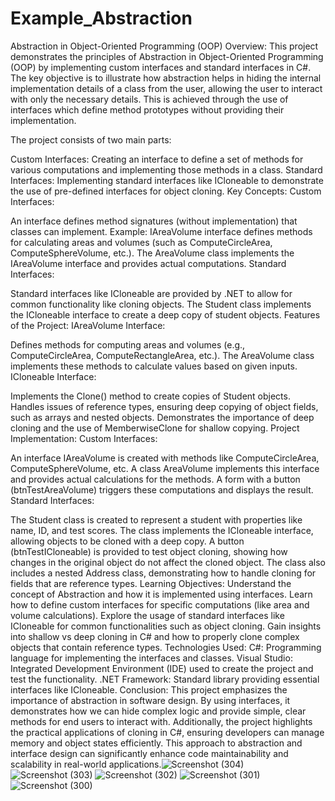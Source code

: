# Example_Abstraction
Abstraction in Object-Oriented Programming (OOP)
Overview:
This project demonstrates the principles of Abstraction in Object-Oriented Programming (OOP) by implementing custom interfaces and standard interfaces in C#. The key objective is to illustrate how abstraction helps in hiding the internal implementation details of a class from the user, allowing the user to interact with only the necessary details. This is achieved through the use of interfaces which define method prototypes without providing their implementation.

The project consists of two main parts:

Custom Interfaces: Creating an interface to define a set of methods for various computations and implementing those methods in a class.
Standard Interfaces: Implementing standard interfaces like ICloneable to demonstrate the use of pre-defined interfaces for object cloning.
Key Concepts:
Custom Interfaces:

An interface defines method signatures (without implementation) that classes can implement.
Example: IAreaVolume interface defines methods for calculating areas and volumes (such as ComputeCircleArea, ComputeSphereVolume, etc.).
The AreaVolume class implements the IAreaVolume interface and provides actual computations.
Standard Interfaces:

Standard interfaces like ICloneable are provided by .NET to allow for common functionality like cloning objects.
The Student class implements the ICloneable interface to create a deep copy of student objects.
Features of the Project:
IAreaVolume Interface:

Defines methods for computing areas and volumes (e.g., ComputeCircleArea, ComputeRectangleArea, etc.).
The AreaVolume class implements these methods to calculate values based on given inputs.
ICloneable Interface:

Implements the Clone() method to create copies of Student objects.
Handles issues of reference types, ensuring deep copying of object fields, such as arrays and nested objects.
Demonstrates the importance of deep cloning and the use of MemberwiseClone for shallow copying.
Project Implementation:
Custom Interfaces:

An interface IAreaVolume is created with methods like ComputeCircleArea, ComputeSphereVolume, etc.
A class AreaVolume implements this interface and provides actual calculations for the methods.
A form with a button (btnTestAreaVolume) triggers these computations and displays the result.
Standard Interfaces:

The Student class is created to represent a student with properties like name, ID, and test scores.
The class implements the ICloneable interface, allowing objects to be cloned with a deep copy.
A button (btnTestICloneable) is provided to test object cloning, showing how changes in the original object do not affect the cloned object.
The class also includes a nested Address class, demonstrating how to handle cloning for fields that are reference types.
Learning Objectives:
Understand the concept of Abstraction and how it is implemented using interfaces.
Learn how to define custom interfaces for specific computations (like area and volume calculations).
Explore the usage of standard interfaces like ICloneable for common functionalities such as object cloning.
Gain insights into shallow vs deep cloning in C# and how to properly clone complex objects that contain reference types.
Technologies Used:
C#: Programming language for implementing the interfaces and classes.
Visual Studio: Integrated Development Environment (IDE) used to create the project and test the functionality.
.NET Framework: Standard library providing essential interfaces like ICloneable.
Conclusion:
This project emphasizes the importance of abstraction in software design. By using interfaces, it demonstrates how we can hide complex logic and provide simple, clear methods for end users to interact with. Additionally, the project highlights the practical applications of cloning in C#, ensuring developers can manage memory and object states efficiently. This approach to abstraction and interface design can significantly enhance code maintainability and scalability in real-world applications.![Screenshot (304)](https://github.com/user-attachments/assets/3d88a022-ab4d-41b6-b7ce-58b35169993c)
![Screenshot (303)](https://github.com/user-attachments/assets/11d0a838-de5f-4bbf-8c4c-24030efd8d99)
![Screenshot (302)](https://github.com/user-attachments/assets/fe547a6d-ad7d-469c-a7bc-3877b25bd5d0)
![Screenshot (301)](https://github.com/user-attachments/assets/c120e104-9882-4222-b911-988fc3fe6eaa)
![Screenshot (300)](https://github.com/user-attachments/assets/80fae1d4-3535-4633-b2ed-d32393dcc323)
